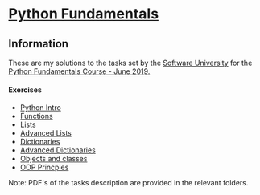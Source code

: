 # [Python Fundamentals](https://softuni.bg/opencourses/python-fundamentals-course)

## Information
These are my solutions to the tasks set by the [Software University](https://softuni.bg/trainings/courses) for the [Python Fundamentals Course - June 2019.](https://softuni.bg/trainings/2329/python-fundamentals-june%20-2019)

#### Exercises
* [Python Intro](./1.Python_Intro)
* [Functions](./2.Functions)
* [Lists](./3.1Lists)
* [Advanced Lists](./3.2Lists_Advanced)
* [Dictionaries](./4.1Dictionaries)
* [Advanced Dictionaries](./4.2Dictionaries_Advanced)
* [Objects and classes](./5Obejcts_and_Classes)
* [OOP Princples](./6.OOP_Princples)  

Note: PDF's of the tasks description are provided in the relevant folders.
